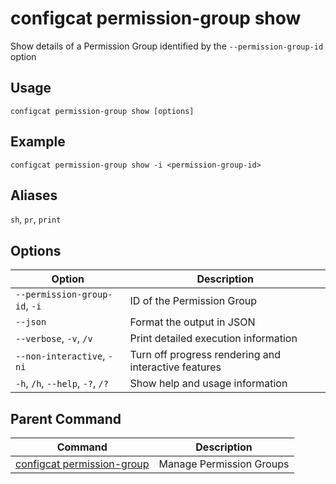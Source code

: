 # configcat permission-group show
Show details of a Permission Group identified by the `--permission-group-id` option
## Usage
```
configcat permission-group show [options]
```
## Example
```
configcat permission-group show -i <permission-group-id>
```
## Aliases
`sh`, `pr`, `print`
## Options
| Option | Description |
| ------ | ----------- |
| `--permission-group-id`, `-i` | ID of the Permission Group |
| `--json` | Format the output in JSON |
| `--verbose`, `-v`, `/v` | Print detailed execution information |
| `--non-interactive`, `-ni` | Turn off progress rendering and interactive features |
| `-h`, `/h`, `--help`, `-?`, `/?` | Show help and usage information |
## Parent Command
| Command | Description |
| ------ | ----------- |
| [configcat permission-group](configcat-permission-group.md) | Manage Permission Groups |
